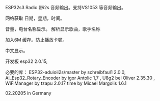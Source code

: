 ESP32s3 Radio 带i2s 音频输出。支持VS1053 等音频输出。

网络获取 日期，星期，时间。

音量，电台名称显示。
解析显示歌曲，歌手名称

加入6M 缓存。防止播放卡顿。

中文显示。

开发板 esp32 2.0.15,  

必要的库：
ESP32-aduioii2s/master by schreibfaul1 2.0.0,  
Ai_Esp32_Rotary_Encoder by igor Antolic 1,7  ,
U8g2 bei Oliver 2.35.30 ,
WiFiManager by tzapu 2.0.17
time by Micael Margolis 1.6.1

02.20205 in Germany

